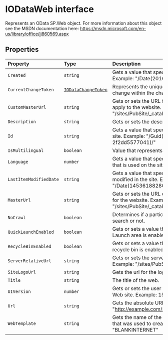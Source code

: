 # IODataWeb interface





Represents an OData SP.Web object. For more information about this object see the MSDN documentation here: https://msdn.microsoft.com/en-us/library/office/jj860569.aspx




## Properties

| Property	   | Type	| Description|
|:-------------|:-------|:-----------|
|`Created`      | `string` | Gets a value that specifies when the site was created. Example: "/Date(2016,0,20,12,58,7,0)/" |
|`CurrentChangeToken`      | [`IODataChangeToken`](../sp-odata-types/iodatachangetoken.md) | Represents the unique sequential location of a change within the change log. |
|`CustomMasterUrl`      | `string` | Gets or sets the URL for a custom master page file to apply to the website. Example: "/sites/PubSite/_catalogs/masterpage/seattle.master" |
|`Description`      | `string` | Gets or sets the description for the site. |
|`Id`      | `string` | Gets a value that specifies the site identifier for the site. Example: "/Guid(92ea328e-9f50-49a6-9da5-2f2dd5577041)/" |
|`IsMultilingual`      | `boolean` | Value that represents if the web was |
|`Language`      | `number` | Gets a value that specifies the LCID for the language that is used on the site. Example: 1033 |
|`LastItemModifiedDate`      | `string` | Gets a value that specifies when an item was last modified in the site. Example: "/Date(1453618828000)/" |
|`MasterUrl`      | `string` | Gets or sets the URL of the master page that is used for the website. Example: "/sites/PubSite/_catalogs/masterpage/seattle.master" |
|`NoCrawl`      | `boolean` | Determines if a particular web will be crawled by search or not. |
|`QuickLaunchEnabled`      | `boolean` | Gets or sets a value that specifies whether the Quick Launch area is enabled on the site. |
|`RecycleBinEnabled`      | `boolean` | Gets or sets a value that determines whether the recycle bin is enabled for the website. |
|`ServerRelativeUrl`      | `string` | Gets or sets the server-relative URL for the Web site. Example: "/sites/PubSite" |
|`SiteLogoUrl`      | `string` | Gets the url for the logo of this particular site. |
|`Title`      | `string` | The title of the web. |
|`UIVersion`      | `number` | Gets or sets the user interface (UI) version of the Web site. Example: 15 |
|`Url`      | `string` | Gets the absolute URL for the website. Example: "http://example.com/sites/PubSite" |
|`WebTemplate`      | `string` | Gets the name of the site definition or site template that was used to create the site. Example: "BLANKINTERNET" |





